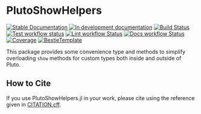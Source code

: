 # PlutoShowHelpers

[![Stable Documentation](https://img.shields.io/badge/docs-stable-blue.svg)](https://disberd.github.io/PlutoShowHelpers.jl/stable)
[![In development documentation](https://img.shields.io/badge/docs-dev-blue.svg)](https://disberd.github.io/PlutoShowHelpers.jl/dev)
[![Build Status](https://github.com/JuliaSatcomFramework/PlutoShowHelpers.jl/workflows/Test/badge.svg)](https://github.com/JuliaSatcomFramework/PlutoShowHelpers.jl/actions)
[![Test workflow status](https://github.com/JuliaSatcomFramework/PlutoShowHelpers.jl/actions/workflows/Test.yml/badge.svg?branch=main)](https://github.com/JuliaSatcomFramework/PlutoShowHelpers.jl/actions/workflows/Test.yml?query=branch%3Amain)
[![Lint workflow Status](https://github.com/JuliaSatcomFramework/PlutoShowHelpers.jl/actions/workflows/Lint.yml/badge.svg?branch=main)](https://github.com/JuliaSatcomFramework/PlutoShowHelpers.jl/actions/workflows/Lint.yml?query=branch%3Amain)
[![Docs workflow Status](https://github.com/JuliaSatcomFramework/PlutoShowHelpers.jl/actions/workflows/Docs.yml/badge.svg?branch=main)](https://github.com/JuliaSatcomFramework/PlutoShowHelpers.jl/actions/workflows/Docs.yml?query=branch%3Amain)
[![Coverage](https://codecov.io/gh/JuliaSatcomFramework/PlutoShowHelpers.jl/branch/main/graph/badge.svg)](https://codecov.io/gh/JuliaSatcomFramework/PlutoShowHelpers.jl)
[![BestieTemplate](https://img.shields.io/endpoint?url=https://raw.githubusercontent.com/JuliaBesties/BestieTemplate.jl/main/docs/src/assets/badge.json)](https://github.com/JuliaBesties/BestieTemplate.jl)

This package provides some convenience type and methods to simplify overloading `show` methods for custom types both inside and outside of Pluto.

## How to Cite

If you use PlutoShowHelpers.jl in your work, please cite using the reference
given in
[CITATION.cff](https://github.com/JuliaSatcomFramework/PlutoShowHelpers.jl/blob/main/CITATION.cff).

